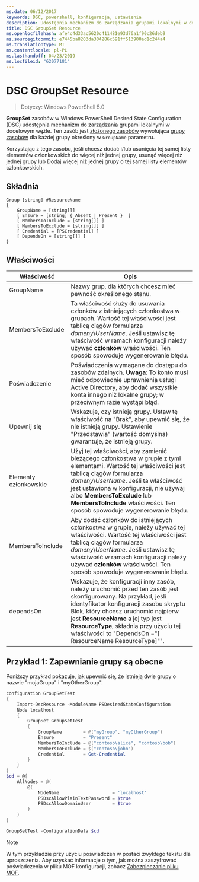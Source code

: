 ```yaml
---
ms.date: 06/12/2017
keywords: DSC, powershell, konfiguracja, ustawienia
description: Udostępnia mechanizm do zarządzania grupami lokalnymi w docelowym węźle.
title: DSC GroupSet Resource
ms.openlocfilehash: afe4c4d33ac5620c411481e93d76a1f90c26deb9
ms.sourcegitcommit: e7445ba8203da304286c591ff513900ad1c244a4
ms.translationtype: MT
ms.contentlocale: pl-PL
ms.lasthandoff: 04/23/2019
ms.locfileid: "62077181"
---
```

# <a name="dsc-groupset-resource"></a>DSC GroupSet Resource

> Dotyczy: Windows PowerShell 5.0

**GroupSet** zasobów w Windows PowerShell Desired State Configuration (DSC) udostępnia mechanizm do zarządzania grupami lokalnymi w docelowym węźle. Ten zasób jest [złożonego zasobów](../../../resources/authoringResourceComposite.md) wywołująca [grupy zasobów](groupResource.md) dla każdej grupy określony w `GroupName` parametru.

Korzystając z tego zasobu, jeśli chcesz dodać i/lub usunięcia tej samej listy elementów członkowskich do więcej niż jednej grupy, usunąć więcej niż jednej grupy lub Dodaj więcej niż jednej grupy o tej samej listy elementów członkowskich.

## <a name="syntax"></a>Składnia

```
Group [string] #ResourceName
{
    GroupName = [string[]]
    [ Ensure = [string] { Absent | Present }  ]
    [ MembersToInclude = [string[]] ]
    [ MembersToExclude = [string[]] ]
    [ Credential = [PSCredential] ]
    [ DependsOn = [string[]] ]
}
```

## <a name="properties"></a>Właściwości

|  Właściwość  |  Opis   |
|---|---|
| GroupName| Nazwy grup, dla których chcesz mieć pewność określonego stanu.|
| MembersToExclude| Ta właściwość służy do usuwania członków z istniejących członkostwa w grupach. Wartość tej właściwości jest tablicą ciągów formularza *domeny*\\*UserName*. Jeśli ustawisz tę właściwość w ramach konfiguracji należy używać **członków** właściwości. Ten sposób spowoduje wygenerowanie błędu.|
| Poświadczenie| Poświadczenia wymagane do dostępu do zasobów zdalnych. **Uwaga**: To konto musi mieć odpowiednie uprawnienia usługi Active Directory, aby dodać wszystkie konta innego niż lokalne grupy; w przeciwnym razie wystąpi błąd.
| Upewnij się| Wskazuje, czy istnieją grupy. Ustaw tę właściwość na "Brak", aby upewnić się, że nie istnieją grupy. Ustawienie "Przedstawia" (wartość domyślna) gwarantuje, że istnieją grupy.|
| Elementy członkowskie| Użyj tej właściwości, aby zamienić bieżącego członkostwa w grupie z tymi elementami. Wartość tej właściwości jest tablicą ciągów formularza *domeny*\\*UserName*. Jeśli ta właściwość jest ustawiona w konfiguracji, nie używaj albo **MembersToExclude** lub **MembersToInclude** właściwości. Ten sposób spowoduje wygenerowanie błędu.|
| MembersToInclude| Aby dodać członków do istniejących członkostwa w grupie, należy używać tej właściwości. Wartość tej właściwości jest tablicą ciągów formularza *domeny*\\*UserName*. Jeśli ustawisz tę właściwość w ramach konfiguracji należy używać **członków** właściwości. Ten sposób spowoduje wygenerowanie błędu.|
| dependsOn | Wskazuje, że konfiguracji inny zasób, należy uruchomić przed ten zasób jest skonfigurowany. Na przykład, jeśli identyfikator konfiguracji zasobu skryptu Blok, który chcesz uruchomić najpierw jest __ResourceName__ a jej typ jest __ResourceType__, składnia przy użyciu tej właściwości to "DependsOn ="[ ResourceName ResourceType]"".|

## <a name="example-1-ensuring-groups-are-present"></a>Przykład 1: Zapewnianie grupy są obecne

Poniższy przykład pokazuje, jak upewnić się, że istnieją dwie grupy o nazwie "mojaGrupa" i "myOtherGroup".

```powershell
configuration GroupSetTest
{
    Import-DscResource -ModuleName PSDesiredStateConfiguration
    Node localhost
    {
        GroupSet GroupSetTest
        {
            GroupName        = @("myGroup", "myOtherGroup")
            Ensure           = "Present"
            MembersToInclude = @("contoso\alice", "contoso\bob")
            MembersToExclude = $("contoso\john")
            Credential       = Get-Credential
        }
    }
}
$cd = @{
    AllNodes = @(
        @{
            NodeName                    = 'localhost'
            PSDscAllowPlainTextPassword = $true
            PSDscAllowDomainUser        = $true
        }
    )
}

GroupSetTest -ConfigurationData $cd
```

> [!NOTE]
> W tym przykładzie przy użyciu poświadczeń w postaci zwykłego tekstu dla uproszczenia. Aby uzyskać informacje o tym, jak można zaszyfrować poświadczenia w pliku MOF konfiguracji, zobacz [Zabezpieczanie pliku MOF](../../../pull-server/secureMOF.md).
